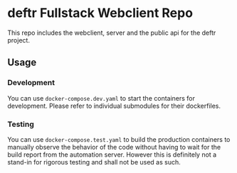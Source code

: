 # deftr Fullstack Webclient Repo

This repo includes the webclient, server and the public api for the deftr
project.

## Usage

### Development

You can use `docker-compose.dev.yaml` to start the containers for development.
Please refer to individual submodules for their dockerfiles.

### Testing

You can use `docker-compose.test.yaml` to build the production containers to
manually observe the behavior of the code without having to wait for the build
report from the automation server. However this is definitely not a stand-in for
rigorous testing and shall not be used as such.
